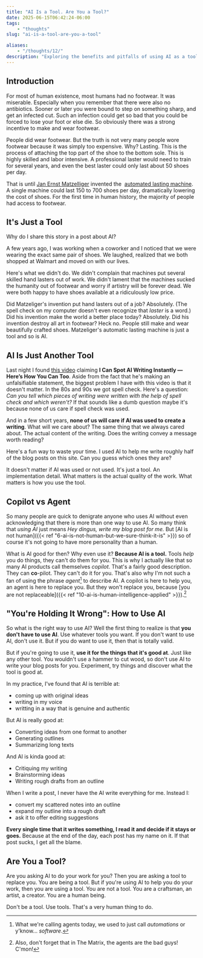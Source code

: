 ```yaml
---
title: "AI Is a Tool. Are You a Tool?" 
date: 2025-06-15T06:42:24-06:00
tags: 
    - "thoughts" 
slug: "ai-is-a-tool-are-you-a-tool" 

aliases:
    - "/thoughts/12/" 
description: "Exploring the benefits and pitfalls of using AI as a tool in writing and creativity."
---
```


## Introduction
For most of human existence, most humans had no footwear. It was miserable. Especially when you remember that there were also no antibiotics. Sooner or later you were bound to step on something sharp, and get an infected cut. Such an infection could get so bad that you could be forced to lose your foot or else die. So obviously there was a strong incentive to make and wear footwear. 

People did wear footwear. But the truth is not very many people wore footwear because it was simply too expensive. Why? Lasting. This is the process of attaching the top part of the shoe to the bottom sole. This is highly skilled and labor intensive. A professional laster would need to train for several years, and even the best laster could only last about 50 shoes per day. 

That is until [Jan Ernst Matzelliger](https://en.wikipedia.org/wiki/Jan_Ernst_Matzeliger) invented the  [automated lasting machine](https://en.wikipedia.org/wiki/Automated_lasting_machine "Automated lasting machine"). A single machine could last 150 to 700 shoes per day, dramatically lowering the cost of shoes. For the first time in human history, the majority of people had access to footwear. 

## It's Just a Tool
Why do I share this story in a post about AI? 

A few years ago, I was working when a coworker and I noticed that we were wearing the exact same pair of shoes. We laughed, realized that we both shopped at Walmart and moved on with our lives. 

Here's what we didn't do. We didn't complain that machines put several skilled hand lasters out of work. We didn't lament that the machines sucked the humanity out of footwear and worry if artistry will be forever dead. We were both happy to have shoes available at a ridiculously low price. 

Did Matzeliger's invention put hand lasters out of a job? Absolutely. (The spell check on my computer doesn't even recognize that *laster* is a word.) Did his invention make the world a better place today? Absolutely. Did his invention destroy all art in footwear? Heck no. People still make and wear beautifully crafted shoes. Matzeliger's automatic lasting machine is just a tool and so is AI. 

## AI Is Just Another Tool
Last night I found [this video](https://www.youtube.com/watch?v=9Ch4a6ffPZY&pp=ygUWaG93IHRvIHNwb3QgYWkgd3JpdGluZw%3D%3D) claiming **I Can Spot AI Writing Instantly — Here’s How You Can Too**. Aside from the fact that he's making an unfalsifiable statement, the biggest problem I have with this video is that it doesn't matter. In the 80s and 90s we got spell check. Here's a question: *Can you tell which pieces of writing were written with the help of spell check and which weren't?* If that sounds like a dumb question maybe it's because none of us care if spell check was used. 

And in a few short years, **none of us will care if AI was used to create a writing**. What will we care about? The same thing that we always cared about. The actual content of the writing. Does the writing convey a message worth reading? 

Here's a fun way to waste your time. I used AI to help me write roughly half of the blog posts on this site. Can you guess which ones they are? 

It doesn't matter if AI was used or not used. It's just a tool. An implementation detail. What matters is the actual quality of the work. What matters is how you use the tool. 

## Copilot vs Agent
So many people are quick to denigrate anyone who uses AI without even acknowledging that there is more than one way to use AI. So many think that *using AI* just means *Hey dingus, write my blog post for me.* But [AI is not human]({{< ref "6-ai-is-not-human-but-we-sure-think-it-is" >}}) so of course it's not going to have more personality than a human. 

What is AI good for then? Why even use it? **Because AI is a tool.** Tools *help* you do things, they can't do them for you. This is why I actually like that so many AI products call themselves *copilot*. That's a fairly good description. They can **co**-pilot. They can't do it for you. That's also why I'm not such a fan of using the phrase *agent*[^@] to describe AI. A copilot is here to help you, an agent is here to replace you. But they won't replace you, because [you are not replaceable]({{< ref "10-ai-is-human-intelligence-applied" >}}).[^!]

[^!]: Also, don't forget that in The Matrix, the agents are the bad guys! C'mon!
[^@]: What we're calling agents today, we used to just call *automations* or y'know... *software*. 

## "You're Holding It Wrong": How to Use AI
So what is the right way to use AI? Well the first thing to realize is that **you don't have to use AI**. Use whatever tools you want. If you don't want to use AI, don't use it. But if you do want to use it, then that is totally valid. 

But if you're going to use it, **use it for the things that it's good at**. Just like any other tool. You wouldn't use a hammer to cut wood, so don't use AI to write your blog posts for you. Experiment, try things and discover what the tool is good at. 

In my practice, I've found that AI is terrible at: 
- coming up with original ideas
- writing in my voice
- writting in a way that is genuine and authentic

But AI is really good at:
- Converting ideas from one format to another
- Generating outlines
- Summarizing long texts

And AI is kinda good at:
- Critiquing my writing
- Brainstorming ideas
- Writing rough drafts from an outline

When I write a post, I never have the AI write everything for me. Instead I:
- convert my scattered notes into an outline
- expand my outline into a rough draft
- ask it to offer editing suggestions

**Every single time that it writes something, I read it and decide if it stays or goes.** Because at the end of the day, each post has my name on it. If that post sucks, I get all the blame. 

## Are You a Tool?
Are you asking AI to do your work for you? Then you are asking a tool to replace you. You are being a tool. But if you're using AI to help you do your work, then you are using a tool. You are not a tool. You are a craftsman, an artist, a creator. You are a human being. 

Don't be a tool. Use tools. That's a very human thing to do.